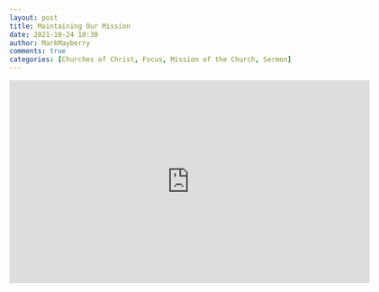 ```yaml
---
layout: post
title: Maintaining Our Mission
date: 2021-10-24 10:30
author: MarkMayberry
comments: true
categories: [Churches of Christ, Focus, Mission of the Church, Sermon]
---
```

<p><iframe src="https://player.vimeo.com/video/639945104?h=1f2ee23926&amp;title=0&amp;byline=0" width="640" height="360" frameborder="0" allowfullscreen=""></iframe></p>
